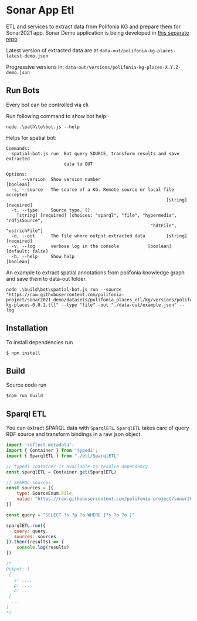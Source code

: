 # Sonar App Etl

ETL and services to extract data from Polifonia KG and prepare them for Sonar2021 app.
Sonar Demo application is being developed in [this separate repo](https://github.com/polifonia-project/sonar2021_demo/).

Latest version of extracted data are at `data-out/polifonia-kg-places-latest-demo.json`

Progressive versions in: `data-out/versions/polifonia-kg-places-X.Y.Z-demo.json`

## Run Bots

Every bot can be controlled via cli.

Run following command to show bot help:

```
node .\path\to\bot.js --help
```

Helps for spatial bot:

```
Commands:
  spatial-bot.js run  Bot query SOURCE, transform results and save extracted
                      data to OUT

Options:
      --version  Show version number                                   [boolean]
  -s, --source   The source of a KG. Remote source or local file accepted
                                                             [string] [required]
  -t, --type     Source type. []
    [string] [required] [choices: "sparql", "file", "hypermedia", "rdfjsSource",
                                                       "hdtFile", "ostrichFile"]
  -o, --out      The file where output extracted data        [string] [required]
  -v, --log      verbose log in the console           [boolean] [default: false]
  -h, --help     Show help                                             [boolean]
```



An example to extract spatial annotations from polifonia knowledge graph and save them to data-out folder.

```
node .\build\bot\spatial-bot.js run --source "https://raw.githubusercontent.com/polifonia-project/sonar2021_demo/datasets/polifonia_places_etl/kg/versions/polifonia-kg-places-0.0.1.ttl" --type "file" -out "./data-out/example.json" --log
```


## Installation

To install dependencies run

```
$ npm install
```

## Build
Source code run 

```
$npm run build
```

## Sparql ETL

You can extract SPARQL data with `SparqlETL`. `SparqlETL` takes care of query RDF source and transform bindings in a raw json object.

```js
import 'reflect-metadata';
import { Container } from 'typedi';
import { SparqlETL } from "./etl/SparqlETL"

// typedi container is available to resolve dependency
const sparqlETL = Container.get(SparqlETL)

// SPARQL sources
const sources = [{
    type: SourceEnum.File,
    value: "https://raw.githubusercontent.com/polifonia-project/sonar2021_demo/develop/src/assets/data/data_v2.jsonld"
}]

const query = "SELECT ?s ?p ?o WHERE {?s ?p ?o }"

sparqlETL.run({
   query: query,
   sources: sources
}).then((results) => {
    console.log(results)
})

/*
Output: [
 {
   s: ...,
   p: ...,
   o: ...
 }
  ...
]
*/
```
